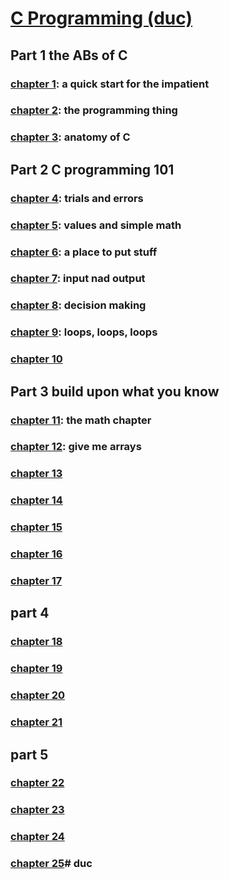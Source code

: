 # [C Programming (duc)](https://c-for-dummies.com/cprog/)

## Part 1 the ABs of C

### [chapter 1](./part1/ch01/README.md): a quick start for the impatient

### [chapter 2](./part1/ch02/README.md): the programming thing

### [chapter 3](./part1/ch03/README.md): anatomy of C

## Part 2 C programming 101

### [chapter 4](part2/ch04/README.md): trials and errors

### [chapter 5](part2/ch05/README.md): values and simple math

### [chapter 6](part2/ch06/README.md): a place to put stuff

### [chapter 7](part2/ch07/README.md): input nad output

### [chapter 8](part2/ch08/README.md): decision making

### [chapter 9](part2/ch09/README.md): loops, loops, loops

### [chapter 10](part2/ch10/README.md)

## Part 3 build upon what you know

### [chapter 11](part3/ch11/README.md): the math chapter

### [chapter 12](part3/ch12/README.md): give me arrays

### [chapter 13](part3/ch13/README.md)

### [chapter 14](part3/ch14/README.md)

### [chapter 15](part3/ch15/README.md)

### [chapter 16](part3/ch16/README.md)

### [chapter 17](part3/ch17/README.md)

## part 4

### [chapter 18](part4/ch18/README.md)

### [chapter 19](part4/ch19/README.md)

### [chapter 20](part4/ch20/README.md)

### [chapter 21](part4/ch21/README.md)

## part 5

### [chapter 22](part5/ch22/README.md)

### [chapter 23](part5/ch23/README.md)

### [chapter 24](part5/ch24/README.md)

### [chapter 25](part5/ch25/README.md)# duc
